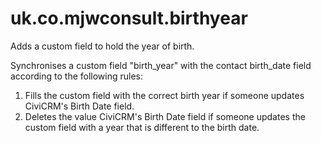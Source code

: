 # uk.co.mjwconsult.birthyear

Adds a custom field to hold the year of birth.

Synchronises a custom field "birth_year" with the contact birth_date field according to the following rules:
  1. Fills the custom field with the correct birth year if someone updates CiviCRM's Birth Date field.
  2. Deletes the value CiviCRM's Birth Date field if someone updates the custom field with a year that is different to the birth date.
